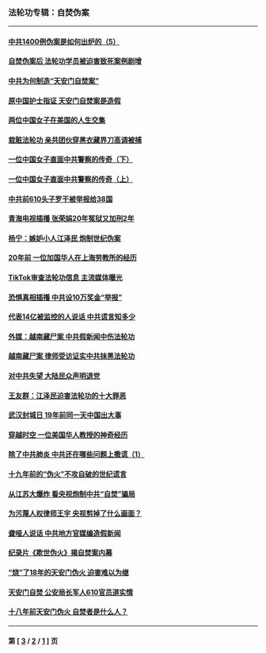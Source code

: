 ### 法轮功专辑：自焚伪案
---
#### [中共1400例伪案是如何出炉的（5）](../../pages/nf5562/n13226831.md?04250430) 
#### [自焚伪案后 法轮功学员被迫害致死案例剧增](../../pages/nf5562/n13190600.md?04250430) 
#### [中共为何制造“天安门自焚案”](../../pages/nf5562/n13183270.md?04250430) 
#### [原中国护士指证 天安门自焚案是造假](../../pages/nf5562/n13172289.md?04250430) 
#### [两位中国女子在美国的人生交集](../../pages/nf5562/n13156138.md?04250430) 
#### [栽赃法轮功 亲共团伙穿黑衣藏界刀高调被捕](../../pages/nf5562/n13073780.md?04250430) 
#### [一位中国女子直面中共警察的传奇（下）](../../pages/nf5562/n12989706.md?04250430) 
#### [一位中国女子直面中共警察的传奇（上）](../../pages/nf5562/n12985072.md?04250430) 
#### [中共前610头子罗干被举报给38国](../../pages/nf5562/n12975419.md?04250430) 
#### [青海电视插播 张荣娟20年冤狱又加刑2年](../../pages/nf5562/n12738166.md?04250430) 
#### [杨宁：嫉妒小人江泽民 炮制世纪伪案](../../pages/nf5562/n12724108.md?04250430) 
#### [20年前 一位加国华人在上海劳教所的经历](../../pages/nf5562/n12707932.md?04250430) 
#### [TikTok审查法轮功信息 主流媒体曝光](../../pages/nf5562/n12362336.md?04250430) 
#### [恐惧真相插播 中共设10万奖金“举报”](../../pages/nf5562/n12306396.md?04250430) 
#### [代表14亿被监控的人说话 中共谎言知多少](../../pages/nf5562/n12297484.md?04250430) 
#### [外媒：越南藏尸案 中共假新闻中伤法轮功](../../pages/nf5562/n12264411.md?04250430) 
#### [越南藏尸案 律师受访证实中共抹黑法轮功](../../pages/nf5562/n12261878.md?04250430) 
#### [对中共失望 大陆民众声明退党](../../pages/nf5562/n12187315.md?04250430) 
#### [王友群：江泽民迫害法轮功的十大罪恶](../../pages/nf5562/n12169074.md?04250430) 
#### [武汉封城日 19年前同一天中国出大事](../../pages/nf5562/n12150901.md?04250430) 
#### [穿越时空  一位美国华人教授的神奇经历](../../pages/nf5562/n12097460.md?04250430) 
#### [除了中共肺炎 中共还在哪些问题上撒谎（1）](../../pages/nf5562/n11955770.md?04250430) 
#### [十九年前的“伪火”不攻自破的世纪谎言](../../pages/nf5562/n11813238.md?04250430) 
#### [从江苏大爆炸 看央视炮制中共“自焚”骗局](../../pages/nf5562/n11140275.md?04250430) 
#### [为污蔑人权律师王宇 央视剪掉了什么画面？](../../pages/nf5562/n11130142.md?04250430) 
#### [聋哑人说话 中共地方官媒编造假新闻](../../pages/nf5562/n11006067.md?04250430) 
#### [纪录片《欺世伪火》揭自焚案内幕](../../pages/nf5562/n11002664.md?04250430) 
#### [“烧”了18年的天安门伪火 迫害难以为继](../../pages/nf5562/n10996660.md?04250430) 
#### [天安门自焚 公安局长军人610官员道实情](../../pages/nf5562/n10997098.md?04250430) 
#### [十八年前天安门伪火 自焚者是什么人？](../../pages/nf5562/n10996556.md?04250430) 

---
#### 第 [ [3](./3.md?04250430) / [2](./2.md?04250430) / [1](./1.md?04250430) ] 页
